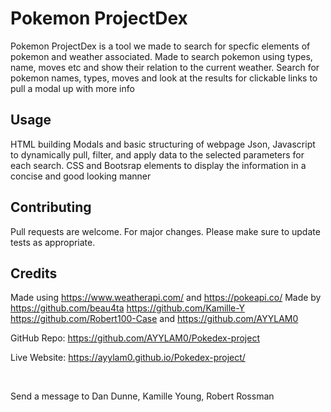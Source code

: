 # Pokemon ProjectDex
Pokemon ProjectDex is a tool we made to search for specfic elements of pokemon and weather associated.
Made to search pokemon using types, name, moves etc and show their relation to the current weather.
Search for pokemon names, types, moves and look at the results for clickable links to pull a modal up with more info

## Usage
HTML building Modals and basic structuring of webpage
Json, Javascript to dynamically pull, filter, and apply data to the selected parameters for each search.
CSS and Bootsrap elements to display the information in a concise and good looking manner

## Contributing
Pull requests are welcome. For major changes.
Please make sure to update tests as appropriate.

## Credits
Made using https://www.weatherapi.com/ and https://pokeapi.co/
Made by https://github.com/beau4ta https://github.com/Kamille-Y https://github.com/Robert100-Case and https://github.com/AYYLAM0

GitHub Repo: https://github.com/AYYLAM0/Pokedex-project

Live Website: https://ayylam0.github.io/Pokedex-project/

<img href="pokedex1.png">
<img href="pokedex2.png">


Send a message to Dan Dunne, Kamille Young, Robert Rossman










